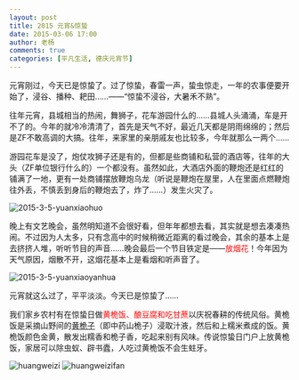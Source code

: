 ```yaml
---
layout: post
title: 2015 元宵&惊蛰
date: 2015-03-06 17:00
author: 老杨
comments: true
categories: [平凡生活, 德庆元宵节]
---
```

元宵刚过，今天已是惊蛰了。过了惊蛰，春雷一声，蛰虫惊走，一年的农事便要开始了，浸谷、播种、耙田……——“惊蛰不浸谷，大暑禾不熟”。

<!--more-->

往年元宵，县城相当的热闹，舞狮子，花车游园什么的……县城人头涌涌，车是开不了的。今年的就冷冷清清了，首先是天气不好，最近几天都是阴雨绵绵的；然后是ZF不敢高调的大搞。往年，来家里的亲朋戚友也比较多，今年就那么一两个……

游园花车是没了，炮仗攻狮子还是有的，但都是些商铺和私营的酒店等，往年的大头（ZF单位银行什么的）一个都没有。虽然如此，大酒店外面的鞭炮还是红红的铺满了一地，更有一处商铺摆放鞭炮乌龙（听说是鞭炮在屋里，人在里面点燃鞭炮往外丢，不慎丢到身后的鞭炮去了，炸了……）发生火灾了。

<img src="//cyhour.com/wp-content/uploads/2015/03/2015-3-5-yuanxiaohuo.jpg" alt=" 2015-3-5-yuanxiaohuo " />

晚上有文艺晚会，虽然明知道不会很好看，但年年都想去看，其实就是想去凑凑热闹。不过因为人太多，只有念高中的时候稍微近距离的看过晚会，其余的基本上是去挤挤人堆，听听节目的声音……晚会最后一个节目铁定是——<span style = "color:red;">放烟花</span>！今年因为天气原因，烟散不开，这烟花基本上是看烟和听声音了。

<img src="//cyhour.com/wp-content/uploads/2015/03/2015-3-5-yuanxiaoyanhua.jpg" alt=" 2015-3-5-yuanxiaoyanhua " />

元宵就这么过了，平平淡淡。今天已是惊蛰了……

我们家乡农村有在惊蛰日做<span style = "color:red;">黄桅饭、酿豆腐和吃甘蔗</span>以庆祝春耕的传统风俗。黄桅饭是采摘山野间的<a href="http://baike.baidu.com/view/1434248.htm" target="_blank">黄桅子</a>（即中药山桅子）浸取汁液，然后和上糯米煮成的饭。黄桅饭颜色金黄，散发出糯香和桅子香，吃起来别有风味。传说惊蛰日门户上放黄桅饭，家居可以除虫蚁、辟书蠹，人吃过黄桅饭不会生蛀牙。

<img src="//cyhour.com/wp-content/uploads/2015/03/huangweizi.jpg" alt=" huangweizi " />

<img src="//cyhour.com/wp-content/uploads/2015/03/huangweizifan.jpg" alt=" huangweizifan " />
